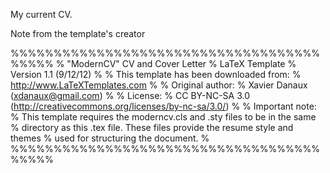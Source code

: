 My current CV.

Note from the template's creator

%%%%%%%%%%%%%%%%%%%%%%%%%%%%%%%%%%%%%%%%%
% "ModernCV" CV and Cover Letter
% LaTeX Template
% Version 1.1 (9/12/12)
%
% This template has been downloaded from:
% http://www.LaTeXTemplates.com
%
% Original author:
% Xavier Danaux (xdanaux@gmail.com)
%
% License:
% CC BY-NC-SA 3.0 (http://creativecommons.org/licenses/by-nc-sa/3.0/)
%
% Important note:
% This template requires the moderncv.cls and .sty files to be in the same 
% directory as this .tex file. These files provide the resume style and themes 
% used for structuring the document.
%
%%%%%%%%%%%%%%%%%%%%%%%%%%%%%%%%%%%%%%%%%